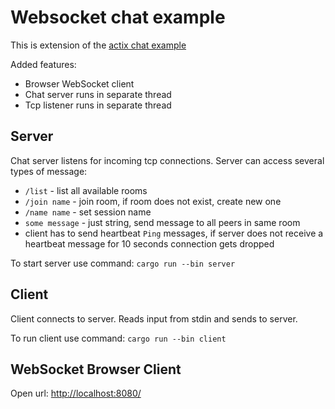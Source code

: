 # Websocket chat example

This is extension of the
[actix chat example](https://github.com/actix/actix/tree/master/examples/chat)

Added features:

* Browser WebSocket client
* Chat server runs in separate thread
* Tcp listener runs in separate thread

## Server

Chat server listens for incoming tcp connections. Server can access several types of message:

* `/list` - list all available rooms
* `/join name` - join room, if room does not exist, create new one
* `/name name` - set session name
* `some message` - just string, send message to all peers in same room
* client has to send heartbeat `Ping` messages, if server does not receive a heartbeat message for 10 seconds connection gets dropped

To start server use command: `cargo run --bin server`

## Client

Client connects to server. Reads input from stdin and sends to server.

To run client use command: `cargo run --bin client`

## WebSocket Browser Client

Open url: [http://localhost:8080/](http://localhost:8080/)

